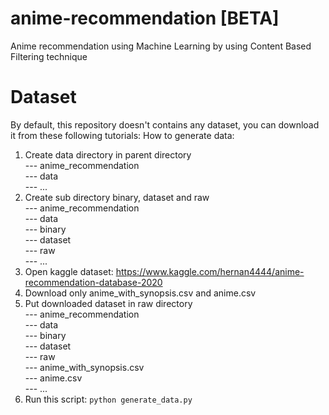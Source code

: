 # anime-recommendation [BETA]
Anime recommendation using Machine Learning by using Content Based Filtering technique

# Dataset
By default, this repository doesn't contains any dataset, you can download it from these following tutorials:
How to generate data:
  1. Create data directory in parent directory<br>
    --- anime_recommendation<br>
      --- data<br>
      --- ...<br>
  2. Create sub directory binary, dataset and raw<br>
    --- anime_recommendation<br>
      --- data<br>
      --- binary<br>
      --- dataset<br>
      --- raw<br>
    --- ...<br>
  3. Open kaggle dataset: https://www.kaggle.com/hernan4444/anime-recommendation-database-2020<br>
  4. Download only anime_with_synopsis.csv and anime.csv<br>
  5. Put downloaded dataset in raw directory<br>
    --- anime_recommendation<br>
      --- data<br>
        --- binary<br>
        --- dataset<br>
        --- raw<br>
          --- anime_with_synopsis.csv<br>
          --- anime.csv<br>
      --- ...<br>
  6. Run this script: `python generate_data.py`<br>
